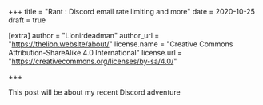 +++
title = "Rant : Discord email rate limiting and more"
date = 2020-10-25
draft = true

[extra]
author = "Lionirdeadman"
author_url = "https://thelion.website/about/"
license.name = "Creative Commons Attribution-ShareAlike 4.0 International"
license.url = "https://creativecommons.org/licenses/by-sa/4.0/"

+++

This post will be about my recent Discord adventure
<!-- more -->

